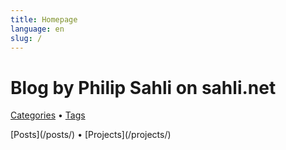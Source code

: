 ```yaml
---
title: Homepage
language: en
slug: /
---
```


# Blog by Philip Sahli on sahli.net

<!-- Lorem ipsum dolor sit amet, consectetur adipiscing elit. -->

[Categories](/categories/) &bull; [Tags](/tags/)

<!--[Photos](/photos/) &bull; --> [Posts](/posts/) &bull; [Projects](/projects/)